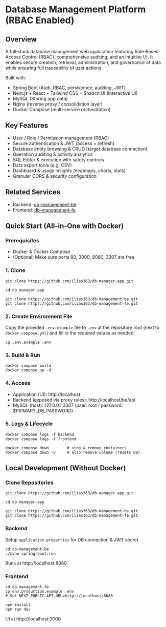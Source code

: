 # Database Management Platform (RBAC Enabled)

## Overview
A full‑stack database management web application featuring Role‑Based Access Control (RBAC), comprehensive auditing, and an intuitive UI. It enables secure creation, retrieval, administration, and governance of data while ensuring full traceability of user actions.

Built with:
- Spring Boot (Auth, RBAC, persistence, auditing, JWT)
- Next.js + React + Tailwind CSS + Shadcn UI (interactive UI)
- MySQL (Storing app data)
- Nginx (reverse proxy / consolidation layer)
- Docker Compose (multi‑service orchestration)

## Key Features
- User / Role / Permission management (RBAC)
- Secure authentication & JWT (access + refresh)
- Database entity browsing & CRUD (target database connection)
- Operation auditing & activity analytics
- SQL Editor & execution with safety controls
- Data export tools (e.g. CSV)
- Dashboard & usage insights (heatmaps, charts, stats)
- Granular CORS & security configuration

## Related Services
- Backend: [db-management-be](https://github.com/ilias363/db-management-be)
- Frontend: [db-management-fe](https://github.com/ilias363/db-management-fe)

## Quick Start (All-in-One with Docker)
### Prerequisites
- Docker & Docker Compose
- (Optional) Make sure ports 80, 3000, 8080, 3307 are free

### 1. Clone
```
git clone https://github.com/ilias363/db-manager-app.git

cd db-manager-app

git clone https://github.com/ilias363/db-management-be.git
git clone https://github.com/ilias363/db-management-fe.git
```

### 2. Create Environment File
Copy the provided `.env.example` file to `.env` at the repository root (next to `docker-compose.yml`) and fill in the required values as needed:
```
cp .env.example .env
```

### 3. Build & Run
```
docker compose build
docker compose up -d
```

### 4. Access
- Application (UI): http://localhost
- Backend (exposed via proxy rules): http://localhost/be/api
- MySQL (host): 127.0.0.1:3307 (user: root / password: $PRIMARY_DB_PASSWORD)

### 5. Logs & Lifecycle
```
docker compose logs -f backend
docker compose logs -f frontend

docker compose down        # stop & remove containers
docker compose down -v     # also remove volume (resets DB)
```

## Local Development (Without Docker)
### Clone Repositories
```
git clone https://github.com/ilias363/db-manager-app.git

cd db-manager-app

git clone https://github.com/ilias363/db-management-be.git
git clone https://github.com/ilias363/db-management-fe.git
```

### Backend

Setup `application.properties` for DB connection & JWT secret.

```
cd db-management-be
./mvnw spring-boot:run
```
Runs at http://localhost:8080

### Frontend
```
cd db-management-fe
cp env.production.example .env
# Set NEXT_PUBLIC_API_URL=http://localhost:8080

npm install
npm run dev
```
UI at http://localhost:3000
